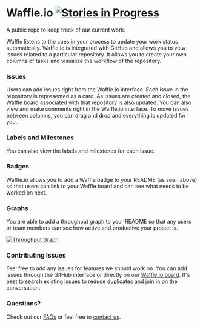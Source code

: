 Waffle.io  [![Stories in Progress](https://badge.waffle.io/waffleio/waffle.io.svg?label=waffle%3Ain%20progress&title=In%20Progress)](http://waffle.io/waffleio/waffle.io)
=========

A public repo to keep track of our current work.

Waffle listens to the cues in your process to update your work status automatically. Waffle.io is integrated with GitHub and allows you to view issues related to a particular repository. It allows you to create your own columns of tasks and visualize the workflow of the repository.

### Issues

Users can add issues right from the Waffle.io interface. Each issue in the repository is represented as a card. As issues are created and closed, the Waffle board associated with that repository is also updated. You can also view and make comments right in the Waffle.io interface. To move issues between columns, you can drag and drop and everything is updated for you.

### Labels and Milestones

You can also view the labels and milestones for each issue.

### Badges

Waffle.io allows you to add a Waffle badge to your README (as seen above) so that users can link to your Waffle board and can see what needs to be worked on next.

### Graphs

You are able to add a throughput graph to your README so that any users or team members can see how active and productive your project is.

[![Throughput Graph](http://graphs.waffle.io/waffleio/waffle.io/throughput.svg)](https://waffle.io/waffleio/waffle.io/metrics)

### Contributing Issues

Feel free to add any issues for features we should work on. You can add issues through the GitHub interface or directly on our [Waffle.io board](http://waffle.io/waffleio/waffle.io). It's best to [search](https://waffle.io/waffleio/waffle.io?search=customer%20requested) existing issues to reduce duplicates and join in on the conversation.

### Questions?

Check out our [FAQs](https://github.com/waffleio/waffle.io/wiki/FAQs) or feel free to [contact us](mailto:support@waffle.io).
